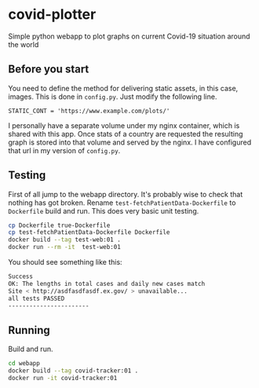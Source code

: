 # covid-plotter

Simple python webapp to plot graphs on current Covid-19 situation around the world

## Before you start

You need to define the method for delivering static assets, in this case, images. This is done
in `config.py`. Just modify the following line.

```python3
STATIC_CONT = 'https://www.example.com/plots/'
```

I personally have a separate volume under my nginx container, which is shared with this app.
Once stats of a country are requested the resulting graph is stored into that volume and served
by the nginx. I have configured that url in my version of `config.py`.

## Testing

First of all jump to the webapp directory. It's probably wise to check that
nothing has got broken. Rename `test-fetchPatientData-Dockerfile` to `Dockerfile`
build and run. This does very basic unit testing.

```bash
cp Dockerfile true-Dockerfile
cp test-fetchPatientData-Dockerfile Dockerfile
docker build --tag test-web:01 .
docker run --rm -it  test-web:01

```

You should see something like this:

```bash
Success
OK: The lengths in total cases and daily new cases match
Site < http://asdfasdfasdf.ex.gov/ > unavailable...
all tests PASSED
-----------------------
```

## Running

Build and run.
```bash
cd webapp
docker build --tag covid-tracker:01 .
docker run -it covid-tracker:01
```
